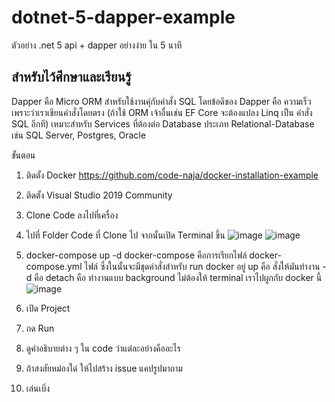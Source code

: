 # dotnet-5-dapper-example
ตัวอย่าง .net 5 api + dapper อย่างง่าย ใน 5 นาที

## สำหรับไว้ศึกษาและเรียนรู้ 

Dapper คือ Micro ORM สำหรับใช้งานคุ่กับคำสั่ง SQL 
โดยข้อดีของ Dapper คือ ความเร็วเพราะว่าเราเขียนคำสั่งโดยตรง (ถ้าใช้ ORM เจ้าอื่นเช่น EF Core จะต้องแปลง Linq เป็น คำสั่ง SQL อีกที)
เหมาะสำหรับ Services ที่ต้องต่อ Database ประเภท Relational-Database เช่น SQL Server, Postgres, Oracle 

ขั้นตอน 
1. ติดตั้ง Docker 
https://github.com/code-naja/docker-installation-example

2. ติดตั้ง Visual Studio 2019 Community 

3. Clone Code ลงไปที่เครื่อง 

4. ไปที่ Folder Code ที่ Clone ไป จากนั้นเปิด Terminal ขึ้น 
![image](https://user-images.githubusercontent.com/71694878/131341693-0a7bd2be-f849-40e2-aef4-5706b02e937c.png)
![image](https://user-images.githubusercontent.com/71694878/131341735-4cd8d4d9-4167-48c5-87cd-d0718de9bf0e.png)


5. docker-compose up -d 
docker-compose คือการเรียกไฟล์ docker-compose.yml ไฟล์ 
ซึ่งในนั้นจะมีชุดคำสั่งสำหรับ run docker อยู่ 
up คือ สั่งให้มันทำงาน
-d คือ detach คือ ทำงานแบบ background ไม่ต้องให้ terminal เราไปผูกกับ docker นี้ 
![image](https://user-images.githubusercontent.com/71694878/131341894-929cb2a9-bcb1-4e7a-988e-d9af6169f9e9.png)


6. เปิด Project 
7. กด Run 
8. ดูคำอธิบายต่าง ๆ ใน code ว่าแต่ละอย่างคืออะไร
9. ถ้าสงสัยหม่องใด๋ ให้ไปสร้าง issue แคปรูปมาถาม 
10. เล่นเบิ่ง

